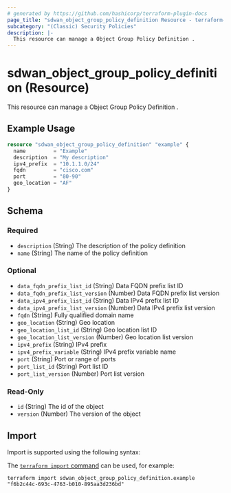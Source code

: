 ```yaml
---
# generated by https://github.com/hashicorp/terraform-plugin-docs
page_title: "sdwan_object_group_policy_definition Resource - terraform-provider-sdwan"
subcategory: "(Classic) Security Policies"
description: |-
  This resource can manage a Object Group Policy Definition .
---
```


# sdwan_object_group_policy_definition (Resource)

This resource can manage a Object Group Policy Definition .

## Example Usage

```terraform
resource "sdwan_object_group_policy_definition" "example" {
  name         = "Example"
  description  = "My description"
  ipv4_prefix  = "10.1.1.0/24"
  fqdn         = "cisco.com"
  port         = "80-90"
  geo_location = "AF"
}
```

<!-- schema generated by tfplugindocs -->
## Schema

### Required

- `description` (String) The description of the policy definition
- `name` (String) The name of the policy definition

### Optional

- `data_fqdn_prefix_list_id` (String) Data FQDN prefix list ID
- `data_fqdn_prefix_list_version` (Number) Data FQDN prefix list version
- `data_ipv4_prefix_list_id` (String) Data IPv4 prefix list ID
- `data_ipv4_prefix_list_version` (Number) Data IPv4 prefix list version
- `fqdn` (String) Fully qualified domain name
- `geo_location` (String) Geo location
- `geo_location_list_id` (String) Geo location list ID
- `geo_location_list_version` (Number) Geo location list version
- `ipv4_prefix` (String) IPv4 prefix
- `ipv4_prefix_variable` (String) IPv4 prefix variable name
- `port` (String) Port or range of ports
- `port_list_id` (String) Port list ID
- `port_list_version` (Number) Port list version

### Read-Only

- `id` (String) The id of the object
- `version` (Number) The version of the object

## Import

Import is supported using the following syntax:

The [`terraform import` command](https://developer.hashicorp.com/terraform/cli/commands/import) can be used, for example:

```shell
terraform import sdwan_object_group_policy_definition.example "f6b2c44c-693c-4763-b010-895aa3d236bd"
```
